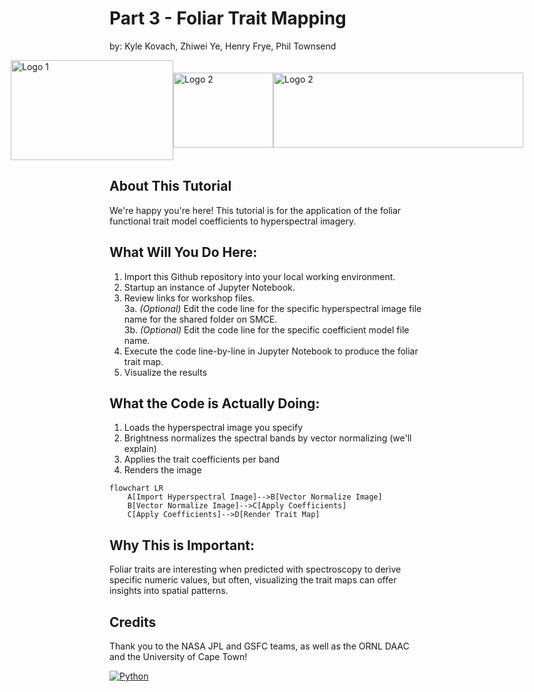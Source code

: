 # Part 3 - Foliar Trait Mapping

by: Kyle Kovach, Zhiwei Ye, Henry Frye, Phil Townsend

<div style="display: flex; justify-content: center; align-items: center;">
  <img src="https://brand.wisc.edu/content/uploads/2023/09/vert-w-crest-logo-web-digital-color.png" alt="Logo 1" width="260" height="160">
  <img src="https://avatars.githubusercontent.com/u/25855722?s=200&v=4" alt="Logo 2" width="160" height="120">
  <img src="https://upload.wikimedia.org/wikipedia/commons/b/b6/NASA_Jet_Propulsion_Laboratory_%28JPL%29_Logo.webp" alt="Logo 2" width="400" height="120">
</div>

## About This Tutorial

We're happy you're here!  This tutorial is for the application of the foliar functional trait model coefficients to hyperspectral imagery.

## What Will You Do Here:
1. Import this Github repository into your local working environment.
2. Startup an instance of Jupyter Notebook.
3. Review links for workshop files.
</br>3a. _(Optional)_ Edit the code line for the specific hyperspectral image file name for the shared folder on SMCE.
</br>3b. _(Optional)_ Edit the code line for the specific coefficient model file name.
4. Execute the code line-by-line in Jupyter Notebook to produce the foliar trait map.
5. Visualize the results

## What the Code is Actually Doing:
1. Loads the hyperspectral image you specify
2. Brightness normalizes the spectral bands by vector normalizing (we'll explain)
3. Applies the trait coefficients per band
4. Renders the image

```mermaid
flowchart LR
    A[Import Hyperspectral Image]-->B[Vector Normalize Image]
    B[Vector Normalize Image]-->C[Apply Coefficients]
    C[Apply Coefficients]-->D[Render Trait Map]
```

## Why This is Important:
Foliar traits are interesting when predicted with spectroscopy to derive specific numeric values, but often, visualizing the trait maps can offer insights into spatial patterns.

## Credits
Thank you to the NASA JPL and GSFC teams, as well as the ORNL DAAC and the University of Cape Town!

[![Python][python-shield]][python-url]

<!-- MARKDOWN LINKS & IMAGES -->
[python-shield]: https://img.shields.io/badge/Made%20with-Python-1f425f.svg
[python-url]: https://www.python.org
